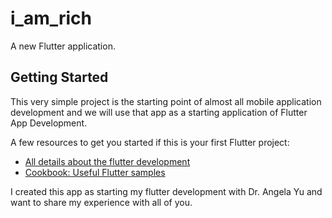 # i_am_rich

A new Flutter application.

## Getting Started

This very simple project is the starting point of almost all mobile application
development and we will use that app as a starting application of Flutter App Development. 

A few resources to get you started if this is your first Flutter project:

- [All details about the flutter development](https://flutter.dev/docs)
- [Cookbook: Useful Flutter samples](https://flutter.dev/docs/cookbook)

I created this app as starting my flutter development with Dr. Angela Yu
and want to share my experience with all of you.
